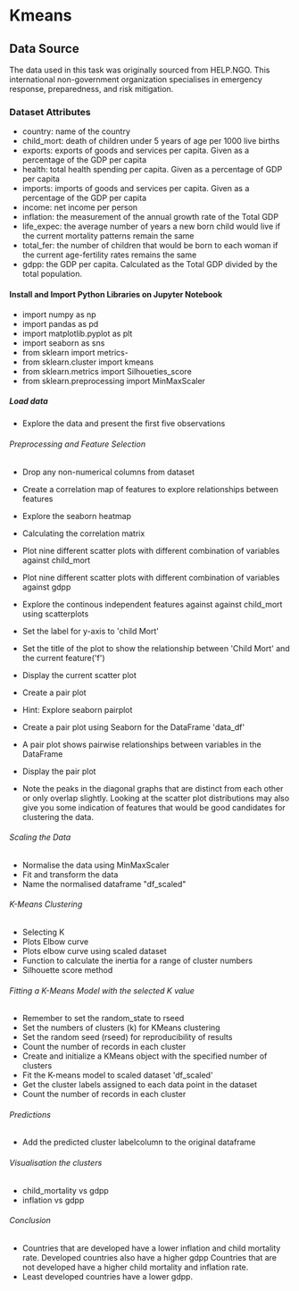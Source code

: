 # Kmeans

## Data Source
The data used in this task was originally sourced from HELP.NGO. This international non-government organization specialises in emergency response, preparedness, and risk mitigation.

### Dataset Attributes
- country: name of the country
- child_mort: death of children under 5 years of age per 1000 live births
- exports: exports of goods and services per capita. Given as a percentage of the GDP per capita
- health: total health spending per capita. Given as a percentage of GDP per capita
- imports: imports of goods and services per capita. Given as a percentage of the GDP per capita
- income: net income per person
- inflation: the measurement of the annual growth rate of the Total GDP
- life_expec: the average number of years a new born child would live if the current mortality patterns remain the same
- total_fer: the number of children that would be born to each woman if the current age-fertility rates remains the same
- gdpp: the GDP per capita. Calculated as the Total GDP divided by the total population.

#### Install and Import Python Libraries on Jupyter Notebook
- import numpy as np
- import pandas as pd
- import matplotlib.pyplot as plt
- import seaborn as sns
- from sklearn import metrics-
- from sklearn.cluster import kmeans
- from sklearn.metrics import Silhoueties_score
- from sklearn.preprocessing import MinMaxScaler 

##### Load data
- Explore the data and present the first five observations

###### Preprocessing and Feature Selection
- Drop any non-numerical columns from dataset
- Create a correlation map of features to explore relationships between features
- Explore the seaborn heatmap 
- Calculating the correlation matrix
- Plot nine different scatter plots with different combination of variables against child_mort
- Plot nine different scatter plots with different combination of variables against gdpp
- Explore the continous independent features against against child_mort using scatterplots
- Set the label for y-axis  to 'child Mort'
- Set the title of the plot to show the relationship between 'Child Mort' and the current feature('f')
- Display the current scatter plot
- Create a pair plot
- Hint: Explore seaborn pairplot

- Create a pair plot using Seaborn for the DataFrame 'data_df'
- A pair plot shows pairwise relationships between variables in the DataFrame
- Display the pair plot
- Note the peaks in the diagonal graphs that are distinct from each other or only overlap slightly. Looking at the scatter plot distributions may also give you some indication of features that would be good candidates for clustering the data.

###### Scaling the Data
- Normalise the data using MinMaxScaler
- Fit and transform the data
- Name the normalised dataframe "df_scaled"

###### K-Means Clustering
- Selecting K
- Plots Elbow curve
- Plots elbow curve using scaled dataset
- Function to calculate the inertia for a range of cluster numbers
- Silhouette score method

###### Fitting a K-Means Model with the selected K value
- Remember to set the random_state to rseed
- Set the numbers of clusters (k) for KMeans clustering
- Set the random seed (rseed) for reproducibility of results
- Count the number of records in each cluster
- Create and initialize a KMeans object with the specified number of clusters
- Fit the K-means model to scaled dataset 'df_scaled'
- Get the cluster labels assigned to each data point in the dataset
- Count the number of records in each cluster

###### Predictions
- Add the predicted cluster labelcolumn to the original dataframe

###### Visualisation the clusters
- child_mortality vs gdpp
- inflation vs gdpp

###### Conclusion
- Countries that are developed have a lower inflation and child mortality rate. Developed countries also have a higher gdpp Countries that are not developed have a higher child mortality and inflation rate.
-  Least developed countries have a lower gdpp.
